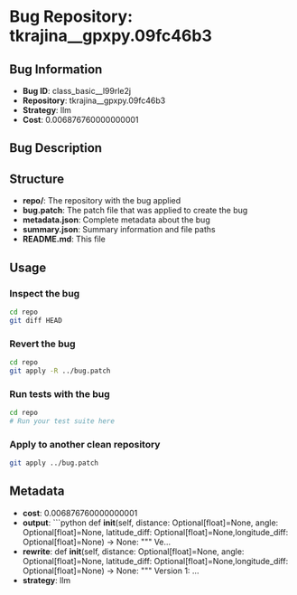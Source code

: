 # Bug Repository: tkrajina__gpxpy.09fc46b3

## Bug Information

- **Bug ID**: class_basic__l99rle2j
- **Repository**: tkrajina__gpxpy.09fc46b3
- **Strategy**: llm
- **Cost**: 0.006876760000000001

## Bug Description



## Structure

- **repo/**: The repository with the bug applied
- **bug.patch**: The patch file that was applied to create the bug
- **metadata.json**: Complete metadata about the bug
- **summary.json**: Summary information and file paths
- **README.md**: This file

## Usage

### Inspect the bug
```bash
cd repo
git diff HEAD
```

### Revert the bug
```bash
cd repo
git apply -R ../bug.patch
```

### Run tests with the bug
```bash
cd repo
# Run your test suite here
```

### Apply to another clean repository
```bash
git apply ../bug.patch
```

## Metadata

- **cost**: 0.006876760000000001
- **output**: ```python
def __init__(self, distance: Optional[float]=None, angle: Optional[float]=None,
             latitude_diff: Optional[float]=None,longitude_diff: Optional[float]=None) -> None:
    """
    Ve...
- **rewrite**: def __init__(self, distance: Optional[float]=None, angle: Optional[float]=None,
             latitude_diff: Optional[float]=None,longitude_diff: Optional[float]=None) -> None:
    """
    Version 1:
 ...
- **strategy**: llm
